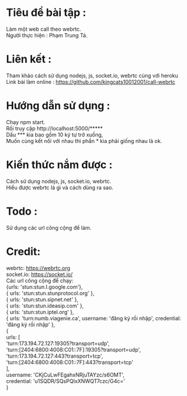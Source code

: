# Tiêu đề bài tập :
Làm một web call theo webrtc. <br>
Người thực hiện : Phạm Trung Tá.
# Liên kết :
Tham khảo cách sử dụng nodejs, js, socket.io, webrtc cùng với heroku <br>
Link bài làm online : https://github.com/kingcats10012001/call-webrtc
# Hướng dẫn sử dụng :
Chạy npm start. <br>
Rồi truy cập http://localhost:5000/***** <br>
Dấu *** kia bao gồm 10 ký tự trở xuống, <br>
Muốn cùng kết nối với nhau thì phần * kia phải giống nhau là ok.
# Kiến thức nắm được :
Cách sử dụng nodejs, js, socket.io, webrtc. <br>
Hiểu được webrtc là gì và cách dùng ra sao. <br>
# Todo :
Sử dụng các url công cộng để làm.<br>
# Credit:
webrtc: https://webrtc.org <br>
socket.io: https://socket.io/ <br>
Các url công cộng để chạy:  <br>
{urls: 'stun:stun.l.google.com'}, <br>
{ urls: 'stun:stun.stunprotocol.org' }, <br>
{ urls: 'stun:stun.sipnet.net' }, <br>
{ urls: 'stun:stun.ideasip.com' }, <br>
{ urls: 'stun:stun.iptel.org' }, <br>
{ urls: 'turn:numb.viagenie.ca', username: 'đăng ký rồi nhập', credential: 'đăng ký rồi nhập' }, <br>
{ <br>
urls: [ <br>
'turn:173.194.72.127:19305?transport=udp', <br>
'turn:[2404:6800:4008:C01::7F]:19305?transport=udp', <br>
'turn:173.194.72.127:443?transport=tcp', <br>
'turn:[2404:6800:4008:C01::7F]:443?transport=tcp' <br>
], <br>
username: 'CKjCuLwFEgahxNRjuTAYzc/s6OMT', <br>
credential: 'u1SQDR/SQsPQIxXNWQT7czc/G4c=' <br>
} <br>    
